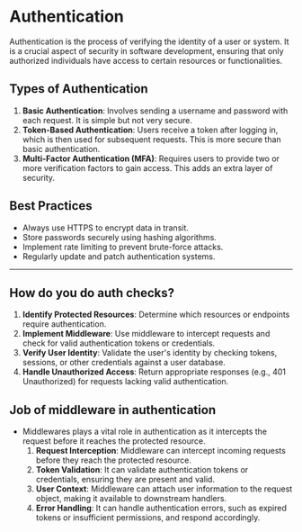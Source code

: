 # Authentication 
Authentication is the process of verifying the identity of a user or system. It is a crucial aspect of security in software development, ensuring that only authorized individuals have access to certain resources or functionalities.

## Types of Authentication
1. **Basic Authentication**: Involves sending a username and password with each request. It is simple but not very secure.
2. **Token-Based Authentication**: Users receive a token after logging in, which is then used for subsequent requests. This is more secure than basic authentication.
3. **Multi-Factor Authentication (MFA)**: Requires users to provide two or more verification factors to gain access. This adds an extra layer of security.

## Best Practices
- Always use HTTPS to encrypt data in transit.
- Store passwords securely using hashing algorithms.
- Implement rate limiting to prevent brute-force attacks.
- Regularly update and patch authentication systems.

---

## How do you do auth checks?

1. **Identify Protected Resources**: Determine which resources or endpoints require authentication.
2. **Implement Middleware**: Use middleware to intercept requests and check for valid authentication tokens or credentials.
3. **Verify User Identity**: Validate the user's identity by checking tokens, sessions, or other credentials against a user database.
4. **Handle Unauthorized Access**: Return appropriate responses (e.g., 401 Unauthorized) for requests lacking valid authentication.

## Job of middleware in authentication
- Middlewares plays a vital role in authentication as it intercepts the request before it reaches the protected resource.
  1. **Request Interception**: Middleware can intercept incoming requests before they reach the protected resource.
  2. **Token Validation**: It can validate authentication tokens or credentials, ensuring they are present and valid.
  3. **User Context**: Middleware can attach user information to the request object, making it available to downstream handlers.
  4. **Error Handling**: It can handle authentication errors, such as expired tokens or insufficient permissions, and respond accordingly.
